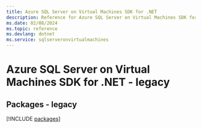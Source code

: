 ```yaml
---
title: Azure SQL Server on Virtual Machines SDK for .NET
description: Reference for Azure SQL Server on Virtual Machines SDK for .NET
ms.date: 02/08/2024
ms.topic: reference
ms.devlang: dotnet
ms.service: sqlserveronvirtualmachines
---
```

# Azure SQL Server on Virtual Machines SDK for .NET - legacy
## Packages - legacy
[!INCLUDE [packages](sql-server-on-virtual-machines-index.md)]